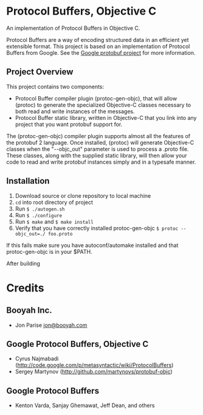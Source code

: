 # Protocol Buffers, Objective C

An implementation of Protocol Buffers in Objective C.

Protocol Buffers are a way of encoding structured data in an efficient yet extensible format.
This project is based on an implementation of Protocol Buffers from Google.  See the
[Google protobuf project][g-protobuf] for more information.

[g-protobuf]: http://code.google.com/p/protobuf/

## Project Overview

This project contains two components:

- Protocol Buffer compiler plugin (protoc-gen-objc), that will allow (protoc) to generate the specialized Objective-C classes necessary to both read and write instances of the messages.
- Protocol Buffer static library, written in Objective-C that you link into any project that you want protobuf support for.

The (protoc-gen-objc) compiler plugin supports almost all the features of the protobuf 2 language.  Once installed, (protoc) will generate Objective-C classes when the "--objc_out" parameter is used to process a .proto file. These classes, along with the supplied static library, will then allow your code to read and write protobuf instances simply and in a typesafe manner.

## Installation

1. Download source or clone repository to local machine
2. `cd` into root directory of project
3. Run `$ ./autogen.sh`
4. Run `$ ./configure`
5. Run `$ make` and `$ make install`
6. Verify that you have correctly installed protoc-gen-objc `$ protoc --objc_out=./ foo.proto`

If this fails make sure you have autoconf/automake installed and that protoc-gen-objc is in your $PATH.

After building

# Credits

Booyah Inc.
-------------------------------------------------------------------------------
- Jon Parise <jon@booyah.com>


Google Protocol Buffers, Objective C
-------------------------------------------------------------------------------
- Cyrus Najmabadi  (http://code.google.com/p/metasyntactic/wiki/ProtocolBuffers)
- Sergey Martynov  (http://github.com/martynovs/protobuf-objc)


Google Protocol Buffers
-------------------------------------------------------------------------------
- Kenton Varda, Sanjay Ghemawat, Jeff Dean, and others
